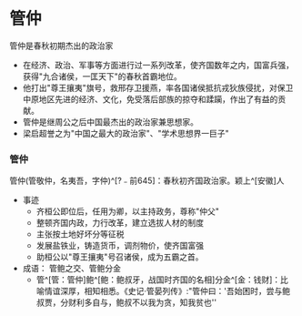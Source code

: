 # 管仲

管仲是春秋初期杰出的政治家
- 在经济、政治、军事等方面进行过一系列改革，使齐国数年之内，国富兵强，获得"九合诸侯，一匡天下"的春秋首霸地位。
- 他打出"尊王攘夷"旗号，救邢存卫援燕，率各国诸侯抵抗戎狄族侵扰，对保卫中原地区先进的经济、文化，免受落后部族的掠夺和蹂躏，作出了有益的贡献。
- 管仲是继周公之后中国最杰出的政治家兼思想家。 
- 梁启超誉之为"中国之最大的政治家"、"学术思想界一巨子"

### 管仲

管仲(管敬仲，名夷吾，字仲)^[?﹣前645]：春秋初齐国政治家。颖上^[安徽]人

- 事迹
	- 齐桓公即位后，任用为卿，以主持政务，尊称"仲父"
	- 整顿齐国内政，力行改革，建立选拔人材的制度
	- 主张按土地好坏分等征税
	- 发展盐铁业，铸造货币，调剂物价，使齐国富强
	- 助桓公以"尊王攘夷"号召诸侯，成为五霸之首。
- 成语： 管鲍之交、管鲍分金
	- 管^[管：管仲]鲍^[鲍：鲍叔牙，战国时齐国的名相]分金^[金：钱财]：比喻情谊深厚，相知相悉。《史记·管晏列传》:"管仲曰：'吾始困时，尝与鲍叔贾，分财利多自与，鲍叔不以我为贪，知我贫也''